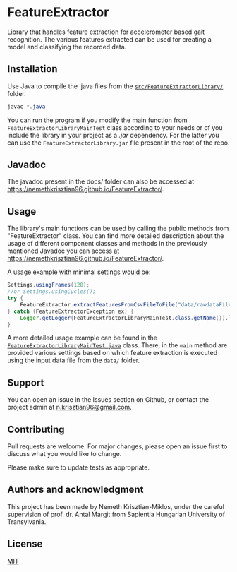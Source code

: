 # FeatureExtractor
Library that handles feature extraction for accelerometer based gait recognition. 
The various features extracted can be used for creating a model and classifying the recorded data. 

## Installation

Use Java to compile the .java files from the [`src/FeatureExtractorLibrary/`](https://github.com/NemethKrisztian96/FeatureExtractor/blob/master/src/FeatureExtractorLibrary) folder.

```java
javac *.java
```

You can run the program if you modify the main function from `FeatureExtractorLibraryMainTest` class according to your needs or of you include the library in your project as a *.jar* dependency. For the latter you can use the `FeatureExtractorLibrary.jar` file present in the root of the repo.

## Javadoc

The javadoc present in the docs/ folder can also be accessed at https://nemethkrisztian96.github.io/FeatureExtractor/.

## Usage

The library's main functions can be used by calling the public methods from "FeatureExtractor" class. 
You can find more detailed description about the usage of different component classes and methods in the previously mentioned Javadoc you can access at https://nemethkrisztian96.github.io/FeatureExtractor/.

A usage example with minimal settings would be:
```java
Settings.usingFrames(128); 
//or Settings.usingCycles(); 
try {
    FeatureExtractor.extractFeaturesFromCsvFileToFile("data/rawdataFile", "outputFile");
} catch (FeatureExtractorException ex) {
    Logger.getLogger(FeatureExtractorLibraryMainTest.class.getName()).log(Level.SEVERE, null, ex);
}
```

A more detailed usage example can be found in the [`FeatureExtractorLibraryMainTest.java`](https://github.com/NemethKrisztian96/FeatureExtractor/blob/master/src/FeatureExtractorLibrary/FeatureExtractorLibraryMainTest.java) class. There, in the `main` method are provided various settings based on which feature extraction is executed using the input data file from the `data/` folder.

## Support
You can open an issue in the Issues section on Github, or contact the project admin at n.krisztian96@gmail.com.

## Contributing
Pull requests are welcome. For major changes, please open an issue first to discuss what you would like to change.

Please make sure to update tests as appropriate.

## Authors and acknowledgment

This project has been made by Nemeth Krisztian-Miklos, under the careful supervision of prof. dr. Antal Margit from Sapientia Hungarian University of Transylvania.


## License
[MIT](https://choosealicense.com/licenses/mit/)
